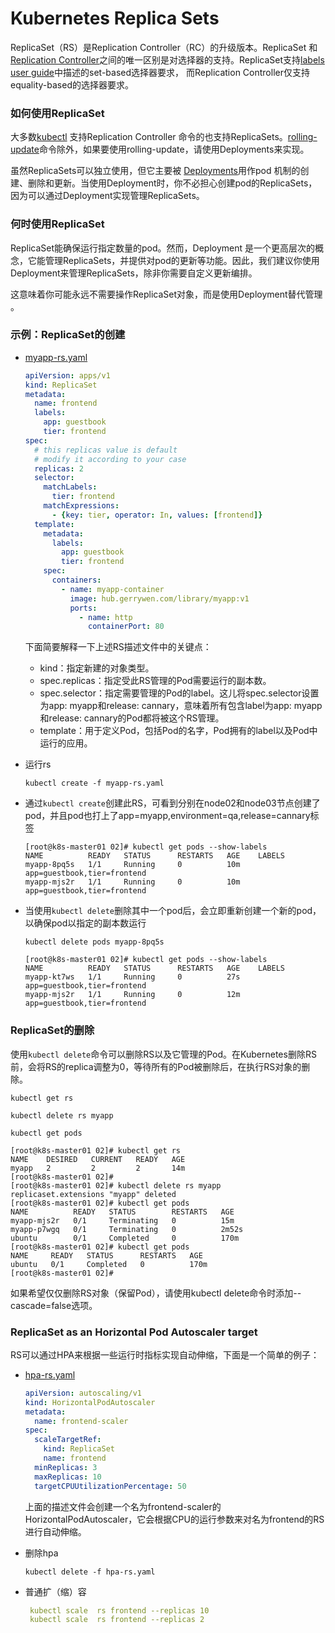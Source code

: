 # Kubernetes Replica Sets

ReplicaSet（RS）是Replication Controller（RC）的升级版本。ReplicaSet 和  [Replication Controller](http://docs.kubernetes.org.cn/437.html)之间的唯一区别是对选择器的支持。ReplicaSet支持[labels user guide](http://docs.kubernetes.org.cn/247.html#Labels)中描述的set-based选择器要求， 而Replication Controller仅支持equality-based的选择器要求。

### 如何使用ReplicaSet

大多数[kubectl](http://docs.kubernetes.org.cn/61.html) 支持Replication Controller 命令的也支持ReplicaSets。[rolling-update](https://kubernetes.io/docs/user-guide/kubectl/v1.7/#rolling-update)命令除外，如果要使用rolling-update，请使用Deployments来实现。

虽然ReplicaSets可以独立使用，但它主要被 [Deployments](http://docs.kubernetes.org.cn/317.html)用作pod 机制的创建、删除和更新。当使用Deployment时，你不必担心创建pod的ReplicaSets，因为可以通过Deployment实现管理ReplicaSets。



### 何时使用ReplicaSet

ReplicaSet能确保运行指定数量的pod。然而，Deployment 是一个更高层次的概念，它能管理ReplicaSets，并提供对pod的更新等功能。因此，我们建议你使用Deployment来管理ReplicaSets，除非你需要自定义更新编排。

这意味着你可能永远不需要操作ReplicaSet对象，而是使用Deployment替代管理 。



### 示例：ReplicaSet的创建

- [myapp-rs.yaml](./myapp-rs.yaml)

  ```yaml
  apiVersion: apps/v1
  kind: ReplicaSet
  metadata:
    name: frontend
    labels:
      app: guestbook
      tier: frontend
  spec:
    # this replicas value is default
    # modify it according to your case
    replicas: 2
    selector:
      matchLabels:
        tier: frontend
      matchExpressions:
        - {key: tier, operator: In, values: [frontend]}
    template:
      metadata:
        labels:
          app: guestbook
          tier: frontend
      spec:
        containers:
          - name: myapp-container
            image: hub.gerrywen.com/library/myapp:v1
            ports:
              - name: http
                containerPort: 80
  ```

  下面简要解释一下上述RS描述文件中的关键点：

  	-  kind：指定新建的对象类型。
  	-  spec.replicas：指定受此RS管理的Pod需要运行的副本数。
  	-  spec.selector：指定需要管理的Pod的label。这儿将spec.selector设置为app: myapp和release: cannary，意味着所有包含label为app: myapp和release: cannary的Pod都将被这个RS管理。
  	-  template：用于定义Pod，包括Pod的名字，Pod拥有的label以及Pod中运行的应用。

  

- 运行rs

  ```shell
  kubectl create -f myapp-rs.yaml 
  ```

- 通过`kubectl create`创建此RS，可看到分别在node02和node03节点创建了pod，并且pod也打上了app=myapp,environment=qa,release=cannary标签

  ```shell
  [root@k8s-master01 02]# kubectl get pods --show-labels
  NAME          READY   STATUS      RESTARTS   AGE    LABELS
  myapp-8pq5s   1/1     Running     0          10m    app=guestbook,tier=frontend
  myapp-mjs2r   1/1     Running     0          10m    app=guestbook,tier=frontend
  ```

- 当使用`kubectl delete`删除其中一个pod后，会立即重新创建一个新的pod，以确保pod以指定的副本数运行

  ```shell
  kubectl delete pods myapp-8pq5s
  ```

  ```shell
  [root@k8s-master01 02]# kubectl get pods --show-labels
  NAME          READY   STATUS      RESTARTS   AGE    LABELS
  myapp-kt7ws   1/1     Running     0          27s    app=guestbook,tier=frontend
  myapp-mjs2r   1/1     Running     0          12m    app=guestbook,tier=frontend
  ```

  

### ReplicaSet的删除

使用`kubectl delete`命令可以删除RS以及它管理的Pod。在Kubernetes删除RS前，会将RS的replica调整为0，等待所有的Pod被删除后，在执行RS对象的删除。

```shell
kubectl get rs
```

```shell
kubectl delete rs myapp
```

```shell
kubectl get pods
```

```shell
[root@k8s-master01 02]# kubectl get rs
NAME    DESIRED   CURRENT   READY   AGE
myapp   2         2         2       14m
[root@k8s-master01 02]# 
[root@k8s-master01 02]# kubectl delete rs myapp
replicaset.extensions "myapp" deleted
[root@k8s-master01 02]# kubectl get pods
NAME          READY   STATUS        RESTARTS   AGE
myapp-mjs2r   0/1     Terminating   0          15m
myapp-p7wgq   0/1     Terminating   0          2m52s
ubuntu        0/1     Completed     0          170m
[root@k8s-master01 02]# kubectl get pods
NAME     READY   STATUS      RESTARTS   AGE
ubuntu   0/1     Completed   0          170m
[root@k8s-master01 02]# 

```

如果希望仅仅删除RS对象（保留Pod），请使用kubectl delete命令时添加--cascade=false选项。



### ReplicaSet as an Horizontal Pod Autoscaler target

RS可以通过HPA来根据一些运行时指标实现自动伸缩，下面是一个简单的例子：

- [hpa-rs.yaml](./hpa-rs.yaml)

  ```yaml
  apiVersion: autoscaling/v1
  kind: HorizontalPodAutoscaler
  metadata:
    name: frontend-scaler
  spec:
    scaleTargetRef:
      kind: ReplicaSet
      name: frontend
    minReplicas: 3
    maxReplicas: 10
    targetCPUUtilizationPercentage: 50
  ```

  上面的描述文件会创建一个名为frontend-scaler的HorizontalPodAutoscaler，它会根据CPU的运行参数来对名为frontend的RS进行自动伸缩。

  

- 删除hpa

  ```shell
  kubectl delete -f hpa-rs.yaml 
  ```

  

- 普通扩（缩）容

  ```yaml
   kubectl scale  rs frontend --replicas 10
   kubectl scale  rs frontend --replicas 2
  ```

  



